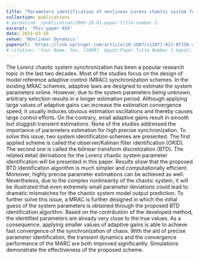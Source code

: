 ```yaml
---
title: "Parameters identification of nonlinear Lorenz chaotic system for high-precision model reference synchronization"
collection: publications
# permalink: /publication/2009-10-01-paper-title-number-1
excerpt: 'This paper XXX'
date: 2021-03-16
venue: 'Nonlinear Dynamics'
paperurl: 'https://link.springer.com/article/10.1007/s11071-021-07156-x'
# citation: 'Your Name, You. (2009). &quot;Paper Title Number 1.&quot; <i>Journal 1</i>. 1(1).'
---
```


The Lorenz chaotic system synchronization has been a popular research topic in the last two decades. Most of the studies focus on the design of model reference adaptive control (MRAC) synchronization schemes. In the existing MRAC schemes, adaptive laws are designed to estimate the system parameters online. However, due to the system parameters being unknown, arbitrary selection results in a longer estimation period. Although applying large values of adaptive gains can increase the estimation convergence speed, it usually induces obvious estimation oscillations and thereby causes large control efforts. On the contrary, small adaptive gains result in smooth but sluggish transient estimations. None of the studies addressed the importance of parameters estimation for high precise synchronization. To solve this issue, two system identification schemes are presented. The first applied scheme is called the observer/Kalman filter identification (OKID). The second one is called the bilinear transform discretization (BTD). The related detail derivations for the Lorenz chaotic system parameter identification will be presented in this paper. Results show that the proposed BTD identification algorithm is much simpler and computationally efficient. Moreover, highly precise parameter estimations can be achieved as well. Nevertheless, due to the complex nonlinearity of the chaotic system, it will be illustrated that even extremely small parameter deviations could lead to dramatic mismatches for the chaotic system model output prediction. To further solve this issue, a MRAC is further designed in which the initial guess of the system parameters is obtained through the proposed BTD identification algorithm. Based on the contribution of the developed method, the identified parameters are already very close to the true values. As a consequence, applying smaller values of adaptive gains is able to achieve fast convergence of the synchronization of chaos. With the aid of precise parameter identification, the transient dynamics and the convergence performance of the MARC are both improved significantly. Simulations demonstrate the effectiveness of the proposed scheme.
